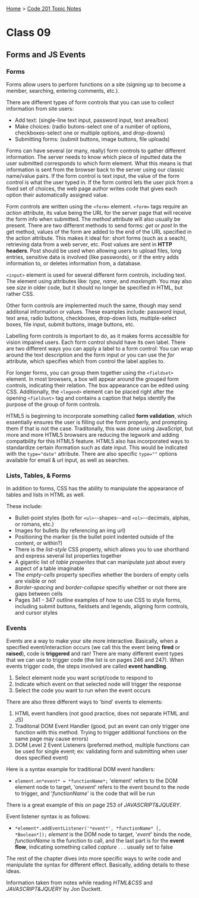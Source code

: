 [Home](../README.md) > [Code 201 Topic Notes](../201topicNotes.md)

# Class 09

## Forms and JS Events

### Forms

Forms allow users to perform functions on a site (signing up to become a member, searching, entering comments, etc.).

There are different types of form controls that you can use to collect information from site users:

- Add text: (single-line text input, password input, text area/box)
- Make choices: (radio butons-select one of a number of options, checkboxes-select one or multiple options, and drop-downs)
- Submitting forms: (submit buttons, image buttons, file uploads)

Forms can have several (or many, really) form controls to gather different information.
The server needs to know which piece of inputted data the user submitted corresponds to which form element.
What this means is that information is sent from the browser back to the server using our classic name/value pairs.
If the form control is text input, the value of the form control is what the user typed in.
If the form control lets the user pick from a fixed set of choices, the web page author writes code that gives each option their automatically assigned value.

Form controls are written using the `<form>` element.
`<form>` tags require an *action* attribute, its value being the URL for the server page that will receive the form info when submitted.
The *method* attribute will also usually be present.
There are two different methods to send forms: *get* or *post*
In the get method, values of the form are added to the end of the URL specified in the action attribute.
This makes it ideal for: short forms (such as a seach), retrieving data from a web server, etc.
Post values are sent in **HTTP headers**.
Post should be used when allowing users to upload files, long entries, sensitive data is involved (like passwords), or if the entry adds information to, or deletes information from, a database.

`<input>` element is used for several different form controls, including text.
The element using attributes like: *type*, *name*, and *maxlength*.
You may also see *size* in older code, but it should no longer be specified in HTML, but rather CSS.

Other form controls are implemented much the same, though may send additonal information or values.
These examples include: password input, text area, radio buttons, checkboxes, drop-down lists, multiple-select boxes, file input, submit buttons, image buttons, etc.

Labelling form controls is important to do, as it makes forms accessible for vision impaired users.
Each form control should have its own label.
There are two different ways you can apply a label to a form control:
You can wrap around the text description and the form input *or* you can use the *for* attribute, which specifies which from control the label applies to.

For longer forms, you can group them together using the `<fieldset>` element.
In most browsers, a box will appear around the grouped form controls, indicating their relation.
The box appearance can be edited using CSS.
Additionally, the `<legend>` element can be placed right after the opening `<fieldset>` tag and contains a caption that helps identify the purpose of the group of form controls.

HTML5 is beginning to incorporate something called **form validation**, which essentially ensures the user is filling out the form properly, and prompting them if that is not the case.
Traditonally, this was done using JavaScript, but more and more HTML5 browsers are reducing the legwork and adding compatbility for this HTML5 feature.
HTML5 also has incorporated ways to standardize certain iformation such as date input.
This would be indicated with the `type="date"` attribute.
There are also specific `type=""` options available for email & url input, as well as searches.

### Lists, Tables, & Forms

In addition to forms, CSS has the ability to manipulate the appearance of tables and lists in HTML as well.

These include:

- Bullet-point styles (both for `<ul>`--shapes--and `<ol>`--decimals, alphas, or romans, etc.)
- Images for bullets (by referencing an img url)
- Positioning the marker (is the bullet point indented outside of the content, or within?)
- There is the *list-style* CSS property, which allows you to use shorthand and express several list properties together
- A gigantic list of *table properites* that can manipulate just about every aspect of a table imaginable
- The *empty-cells* property specifies whether the borders of empty cells are visible or not
- *Border-spacing* and *border-collapse* specifiy whether or not there are gaps between cells
- Pages 341 - 347 outline examples of how to use CSS to style forms, including submit buttons, fieldsets and legends, aligning form controls, and cursor styles

### Events

Events are a way to make your site more interactive.
Basically, when a specified event/interaction occurs (we call this the event being **fired** or **raised**), code is **triggered** and ran!
There are many different event types that we can use to trigger code (the list is on pages 246 and 247).
When events trigger code, the steps involved are called **event handling**.

1. Select element node you want script/code to respond to
2. Indicate which event on that selected node will trigger the response
3. Select the code you want to run when the event occurs

There are also three different ways to 'bind' events to elements:

1. HTML event handlers (not good practice, does not separate HTML and JS)
2. Traditonal DOM Event Handler (good, put an event can only trigger one function with this method. Trying to trigger additional functions on the same page may cause errors)
3. DOM Level 2 Event Listeners (preferred method, multiple functions can be used for single event; ex: validating form and submitting when user does specified event)

Here is a syntax example for traditional DOM event handlers:

- `element.on*event* = *functionName*;` 'element' refers to the DOM element node to target, 'on*event*' refers to the event bound to the node to trigger, and '*functionName*' is the code that will be run

There is a great example of this on page 253 of *JAVASCRIPT&JQUERY*.

Event listener syntax is as follows:

- `*element*.addEventListener('*event*', *functionName* [, *Boolean*]);` *element* is the DOM node to target, '*event*' binds the node, *functionName* is the function to call, and the last part is for the **event flow**, indicating something called *capture* . . . usually set to false

The rest of the chapter dives into more specific ways to write code and manipulate the syntax for different effect.
Basically, adding details to these ideas.

Information taken from notes while reading *HTML&CSS* and *JAVASCRIPT&JQUERY* by Jon Duckett.
